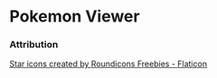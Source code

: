 # Pokemon Viewer

### Attribution
<a href="https://www.flaticon.com/free-icons/star" title="star icons">Star icons created by Roundicons Freebies - Flaticon</a>